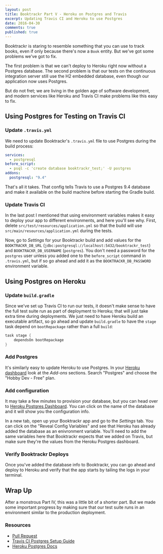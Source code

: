 ```yaml
---
layout: post
title: Booktrackr Part V - Heroku on Postgres and Travis
excerpt: Updating Travis CI and Heroku to use Postgres
date: 2016-04-30
comments: true
published: true
---
```


Booktrackr is staring to resemble something that you can use to track books, even if only because there's now a `Book` entity. But we've got some problems we've got to fix.

The first problem is that we can't deploy to Heroku right now without a Postgres database. The second problem is that our tests on the continuous integration server still use the H2 embedded database, even though our application now uses Postgres.

But do not fret; we are living in the golden age of software development, and modern services like Heroku and Travis CI make problems like this easy to fix.

## Using Postgres for Testing on Travis CI

### Update `.travis.yml`

We need to update Booktrackr's `.travis.yml` file to use Postgres during the build process:

```yaml
services:
  - postgresql
before_script:
  - psql -c 'create database booktrackr_test;' -U postgres
addons:
  postgresql: "9.4"
```

That's all it takes. That config tells Travis to use a Postgres 9.4 database and make it available on the build machine before starting the Gradle build.

### Update Travis CI

In the last post I mentioned that using environment variables makes it easy to deploy your app to different environments, and here you'll see why. First, delete `src/test/resources/application.yml` so that the build will use `src/main/resources/application.yml` during the tests.

Now, go to _Settings_ for your Booktrackr build and add values for the `BOOKTRACKR_DB_URL` (`jdbc:postgresql://localhost:5432/booktrackr_test`) and `BOOKTRACKR_DB_USERNAME` (`postgres`). You don't need a password for the `postgres` user unless you added one to the `before_script` command in `.travis.yml`, but if so go ahead and add it as the `BOOKTRACKR_DB_PASSWORD` environment variable.

## Using Postgres on Heroku

### Update `build.gradle`

Since we've set up Travis CI to run our tests, it doesn't make sense to have the full test suite run as part of deployment to Heroku; that will just take extra time during deployments. We just need to have Heroku build an executable artifact, so go ahead and update `build.gradle` to have the `stage` task depend on `bootRepackage` rather than a full `build`:

```groovy
task stage {
	dependsOn bootRepackage
}
```

### Add Postgres

It's similarly easy to update Heroku to use Postgres. In your [Heroku dashboard](https://dashboard.heroku.com) look at the _Add-ons_ sections. Search "Postgres" and choose the "Hobby Dev - Free" plan.

### Add configuration

It may take a few minutes to provision your database, but you can head over to [Heroku Postgres Dashboard](https://postgres.heroku.com/databases). You can click on the name of the database and it will show you the configuration info.

In a new tab, open up your Booktrackr app and go to the _Settings_ tab. You can click on the "Reveal Config Variables" and see that Heroku has already added the database as an enivronment variable. You'll need to add the same variables here that Booktrackr expects that we added on Travis, but make sure they're the values from the Heroku Postgres dashboard.

### Verify Booktrackr Deploys

Once you've added the database info to Booktrackr, you can go ahead and deploy to Heroku and verify that the app starts by tailing the logs in your terminal.

## Wrap Up

After a monstrous Part IV, this was a little bit of a shorter part. But we made some important progress by making sure that our test suite runs in an environment similar to the production deployment.

### Resources

* [Pull Request](https://github.com/rpmartz/booktrackr/pull/4)
* [Travis CI Postgres Setup Guide](https://docs.travis-ci.com/user/database-setup/#PostgreSQL)
* [Heroku Postgres Docs](https://devcenter.heroku.com/categories/heroku-postgres)
